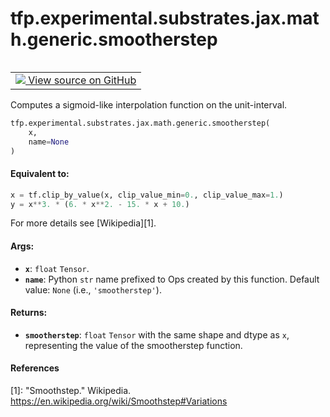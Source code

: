 <div itemscope itemtype="http://developers.google.com/ReferenceObject">
<meta itemprop="name" content="tfp.experimental.substrates.jax.math.generic.smootherstep" />
<meta itemprop="path" content="Stable" />
</div>

# tfp.experimental.substrates.jax.math.generic.smootherstep


<table class="tfo-notebook-buttons tfo-api" align="left">

<td>
  <a target="_blank" href="https://github.com/tensorflow/probability/blob/master/tensorflow_probability/python/experimental/substrates/jax/math/generic.py">
    <img src="https://www.tensorflow.org/images/GitHub-Mark-32px.png" />
    View source on GitHub
  </a>
</td></table>



Computes a sigmoid-like interpolation function on the unit-interval.

``` python
tfp.experimental.substrates.jax.math.generic.smootherstep(
    x,
    name=None
)
```



<!-- Placeholder for "Used in" -->


#### Equivalent to:



```python
x = tf.clip_by_value(x, clip_value_min=0., clip_value_max=1.)
y = x**3. * (6. * x**2. - 15. * x + 10.)
```

For more details see [Wikipedia][1].

#### Args:


* <b>`x`</b>: `float` `Tensor`.
* <b>`name`</b>: Python `str` name prefixed to Ops created by this function.
  Default value: `None` (i.e., `'smootherstep'`).


#### Returns:


* <b>`smootherstep`</b>: `float` `Tensor` with the same shape and dtype as `x`,
  representing the value of the smootherstep function.

#### References

[1]: "Smoothstep." Wikipedia.
     https://en.wikipedia.org/wiki/Smoothstep#Variations